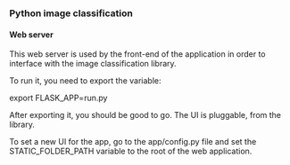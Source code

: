 ### Python image classification
#### Web server

This web server is used by the front-end of the application
in order to interface with the image classification library.

To run it, you need to export the variable:

export FLASK_APP=run.py

After exporting it, you should be good to go.
The UI is pluggable, from the library.

To set a new UI for the app, go to the app/config.py file and
set the STATIC_FOLDER_PATH variable to the root of the
web application.